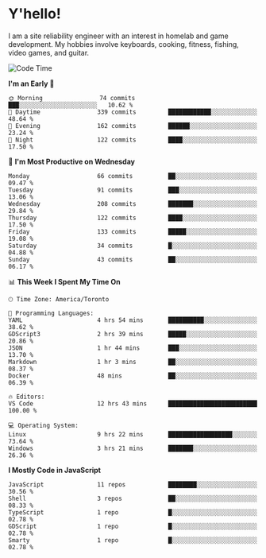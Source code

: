 # Y'hello!
I am a site reliability engineer with an interest in homelab and game development.
My hobbies involve keyboards, cooking, fitness, fishing, video games, and guitar.

<!--START_SECTION:waka-->
![Code Time](http://img.shields.io/badge/Code%20Time-14%20hrs%2057%20mins-blue)

**I'm an Early 🐤** 

```text
🌞 Morning                74 commits          ███░░░░░░░░░░░░░░░░░░░░░░   10.62 % 
🌆 Daytime                339 commits         ████████████░░░░░░░░░░░░░   48.64 % 
🌃 Evening                162 commits         ██████░░░░░░░░░░░░░░░░░░░   23.24 % 
🌙 Night                  122 commits         ████░░░░░░░░░░░░░░░░░░░░░   17.50 % 
```
📅 **I'm Most Productive on Wednesday** 

```text
Monday                   66 commits          ██░░░░░░░░░░░░░░░░░░░░░░░   09.47 % 
Tuesday                  91 commits          ███░░░░░░░░░░░░░░░░░░░░░░   13.06 % 
Wednesday                208 commits         ███████░░░░░░░░░░░░░░░░░░   29.84 % 
Thursday                 122 commits         ████░░░░░░░░░░░░░░░░░░░░░   17.50 % 
Friday                   133 commits         █████░░░░░░░░░░░░░░░░░░░░   19.08 % 
Saturday                 34 commits          █░░░░░░░░░░░░░░░░░░░░░░░░   04.88 % 
Sunday                   43 commits          ██░░░░░░░░░░░░░░░░░░░░░░░   06.17 % 
```


📊 **This Week I Spent My Time On** 

```text
🕑︎ Time Zone: America/Toronto

💬 Programming Languages: 
YAML                     4 hrs 54 mins       ██████████░░░░░░░░░░░░░░░   38.62 % 
GDScript3                2 hrs 39 mins       █████░░░░░░░░░░░░░░░░░░░░   20.86 % 
JSON                     1 hr 44 mins        ███░░░░░░░░░░░░░░░░░░░░░░   13.70 % 
Markdown                 1 hr 3 mins         ██░░░░░░░░░░░░░░░░░░░░░░░   08.37 % 
Docker                   48 mins             ██░░░░░░░░░░░░░░░░░░░░░░░   06.39 % 

🔥 Editors: 
VS Code                  12 hrs 43 mins      █████████████████████████   100.00 % 

💻 Operating System: 
Linux                    9 hrs 22 mins       ██████████████████░░░░░░░   73.64 % 
Windows                  3 hrs 21 mins       ███████░░░░░░░░░░░░░░░░░░   26.36 % 
```

**I Mostly Code in JavaScript** 

```text
JavaScript               11 repos            ████████░░░░░░░░░░░░░░░░░   30.56 % 
Shell                    3 repos             ██░░░░░░░░░░░░░░░░░░░░░░░   08.33 % 
TypeScript               1 repo              █░░░░░░░░░░░░░░░░░░░░░░░░   02.78 % 
GDScript                 1 repo              █░░░░░░░░░░░░░░░░░░░░░░░░   02.78 % 
Smarty                   1 repo              █░░░░░░░░░░░░░░░░░░░░░░░░   02.78 % 
```




<!--END_SECTION:waka-->
